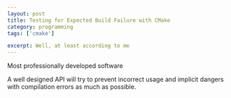 ```yaml
---
layout: post
title: Testing for Expected Build Failure with CMake
category: programming
tags: ['cmake']

excerpt: Well, at least according to me
---
```


Most professionally developed software

A well designed API will try to prevent incorrect usage and implicit dangers with compilation errors as much as possible.

